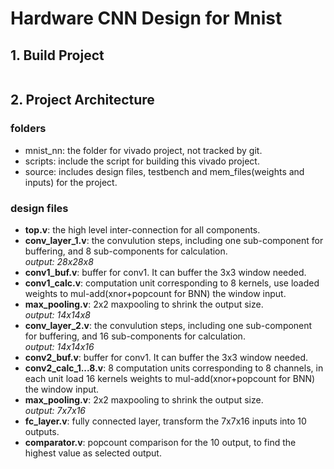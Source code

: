 # Hardware CNN Design for Mnist

## 1. Build Project

```tcl


```

## 2. Project Architecture

### folders

+ mnist_nn: the folder for vivado project, not tracked by git.
+ scripts: include the script for building this vivado project.
+ source: includes design files, testbench and mem_files(weights and inputs) for the project.

### design files

+ **top.v**: the high level inter-connection for all components.
+ **conv_layer_1.v**: the convulution steps, including one sub-component for buffering, and 8 sub-components for calculation.  
  *output: 28x28x8*
+ **conv1_buf.v**: buffer for conv1. It can buffer the 3x3 window needed.
+ **conv1_calc.v**: computation unit corresponding to 8 kernels, use loaded weights to mul-add(xnor+popcount for BNN) the window input.
+ **max_pooling.v**: 2x2 maxpooling to shrink the output size.  
  *output: 14x14x8*
+ **conv_layer_2.v**: the convulution steps, including one sub-component for buffering, and 16 sub-components for calculation.  
  *output: 14x14x16*
+ **conv2_buf.v**: buffer for conv1. It can buffer the 3x3 window needed.
+ **conv2_calc_1...8.v**: 8 computation units corresponding to 8 channels, in each unit load 16 kernels weights to mul-add(xnor+popcount for BNN) the window input.  
+ **max_pooling.v**: 2x2 maxpooling to shrink the output size.  
  *output: 7x7x16*
+ **fc_layer.v**: fully connected layer, transform the 7x7x16 inputs into 10 outputs.
+ **comparator.v**: popcount comparison for the 10 output, to find the highest value as selected output.
